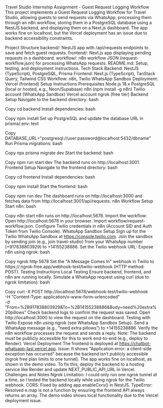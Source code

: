 Travel Studio Internship Assignment - Guest Request Logging Workflow
This project implements a Guest Request Logging Workflow for Travel Studio, allowing guests to send requests via WhatsApp, processing them through an n8n workflow, storing them in a PostgreSQL database using a NestJS backend, and displaying them on a Next.js dashboard. The app works fine on localhost, but the Vercel deployment has an issue due to backend accessibility constraints.

Project Structure
backend/: NestJS app with /api/requests endpoints to save and fetch guest requests.
frontend/: Next.js app displaying pending requests in a dashboard.
workflow/: n8n workflow JSON (request-workflow.json) for processing WhatsApp requests.
README.md: Setup, testing, and deployment instructions.
Tech Stack
Backend: NestJS (TypeScript), PostgreSQL, Prisma
Frontend: Next.js (TypeScript), TanStack Query, Tailwind CSS
Workflow: n8n, Twilio WhatsApp Sandbox
Deployment: Vercel (frontend)
Setup Instructions
Prerequisites
Node.js 18.x
PostgreSQL (local or hosted, e.g., Neon/Supabase)
n8n (npm install -g n8n)
Twilio account (WhatsApp Sandbox)
Vercel account
ngrok (free tier)
Backend Setup
Navigate to the backend directory:
bash

Copy
cd backend
Install dependencies:
bash

Copy
npm install
Set up PostgreSQL and update the database URL in prisma/.env:
text

Copy
DATABASE_URL="postgresql://user:password@localhost:5432/dbname"
Run Prisma migrations:
bash

Copy
npx prisma migrate dev
Start the backend:
bash

Copy
npm run start:dev
The backend runs on http://localhost:3001.
Frontend Setup
Navigate to the frontend directory:
bash

Copy
cd frontend
Install dependencies:
bash

Copy
npm install
Start the frontend:
bash

Copy
npm run dev
The dashboard runs on http://localhost:3000 and fetches data from http://localhost:3001/api/requests.
n8n Workflow Setup
Start n8n:
bash

Copy
n8n start
n8n runs on http://localhost:5678.
Import the workflow:
Open http://localhost:5678 in your browser.
Import workflow/request-workflow.json.
Configure Twilio credentials in n8n (Account SID and Auth Token from Twilio Console).
WhatsApp Sandbox Setup
Sign up for the Twilio WhatsApp Sandbox at https://console.twilio.com.
Join the sandbox by sending join <sandbox-key> (e.g., join travel-studio) from your WhatsApp number (+917838803929) to +14155238886.
Set the Twilio webhook URL:
Expose n8n using ngrok:
bash

Copy
ngrok http 5678
Set the "A Message Comes In" webhook in Twilio to https://<ngrok-url>.ngrok-free.app/webhook-test/twilio-webhook (HTTP method: POST).
Testing Instructions
Local Testing
Ensure backend, frontend, and n8n are running locally.
Simulate a WhatsApp request using curl (due to ngrok limitation):
bash

Copy
curl -X POST http://localhost:5678/webhook-test/twilio-webhook \
-H "Content-Type: application/x-www-form-urlencoded" \
-d "From=%2B917838803929&To=%2B14155238886&Body=need%20extra%20pillows"
Check backend logs to confirm the request was saved.
Open http://localhost:3000 to view the request on the dashboard.
Testing with Twilio
Expose n8n using ngrok (see WhatsApp Sandbox Setup).
Send a WhatsApp message (e.g., “need extra pillows”) to +14155238886.
Verify the n8n workflow processes the request and sends a reply.
Note: The backend must be publicly accessible for this to work end-to-end (e.g., deploy to Render).
Vercel Deployment
The frontend is deployed at https://chatbot-whatsapp-lasl.vercel.app.
Issue: It shows "Application error: a client-side exception has occurred" because the backend isn’t publicly accessible (ngrok free plan limits to one tunnel). The app works fine on localhost, as shown in the demo video.
To fix this, deploy the backend to a hosting service like Render and update NEXT_PUBLIC_API_URL in Vercel.
Challenges and Notes
Ngrok Limitation: I could only run one ngrok tunnel at a time, so I tested the backend locally while using ngrok for the Twilio webhook.
CORS: Fixed by adding app.enableCors() in NestJS.
TypeError: Resolved e.map is not a function by ensuring the frontend API always returns an array.
The demo video shows local functionality due to the Vercel deployment issue.
